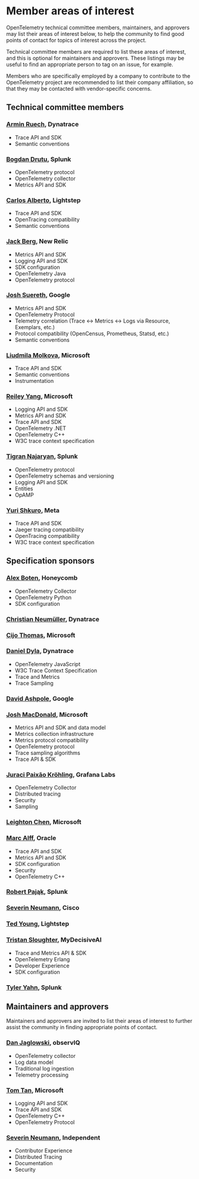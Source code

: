 # Member areas of interest

OpenTelemetry technical committee members, maintainers, and approvers
may list their areas of interest below, to help the community to find
good points of contact for topics of interest across the project.

Technical committee members are required to list these areas of
interest, and this is optional for maintainers and approvers.  These
listings may be useful to find an appropriate person to tag on an
issue, for example.

Members who are specifically employed by a company to contribute to
the OpenTelemetry project are recommended to list their company
affiliation, so that they may be contacted with vendor-specific
concerns.

## Technical committee members

### [Armin Ruech](https://github.com/arminru), Dynatrace

- Trace API and SDK
- Semantic conventions

### [Bogdan Drutu](https://github.com/BogdanDrutu), Splunk

- OpenTelemetry protocol
- OpenTelemetry collector
- Metrics API and SDK

### [Carlos Alberto](https://github.com/carlosalberto), Lightstep

- Trace API and SDK
- OpenTracing compatibility
- Semantic conventions

### [Jack Berg](https://github.com/jack-berg), New Relic

- Metrics API and SDK
- Logging API and SDK
- SDK configuration
- OpenTelemetry Java
- OpenTelemetry protocol

### [Josh Suereth](https://github.com/jsuereth), Google

- Metrics API and SDK
- OpenTelemetry Protocol
- Telemetry correlation (Trace <-> Metrics <-> Logs via Resource, Exemplars, etc.)
- Protocol compatibility (OpenCensus, Prometheus, Statsd, etc.)
- Semantic conventions

### [Liudmila Molkova](https://github.com/lmolkova), Microsoft

- Trace API and SDK
- Semantic conventions
- Instrumentation

### [Reiley Yang](https://github.com/reyang), Microsoft

- Logging API and SDK
- Metrics API and SDK
- Trace API and SDK
- OpenTelemetry .NET
- OpenTelemetry C++
- W3C trace context specification

### [Tigran Najaryan](https://github.com/tigrannajaryan), Splunk

- OpenTelemetry protocol
- OpenTelemetry schemas and versioning
- Logging API and SDK
- Entities
- OpAMP

### [Yuri Shkuro](https://github.com/yurishkuro), Meta

- Trace API and SDK
- Jaeger tracing compatibility
- OpenTracing compatibility
- W3C trace context specification

## Specification sponsors

### [Alex Boten](https://github.com/codeboten), Honeycomb

- OpenTelemetry Collector
- OpenTelemetry Python
- SDK configuration

### [Christian Neumüller](https://github.com/Oberon00), Dynatrace

### [Cijo Thomas](https://github.com/cijothomas), Microsoft

### [Daniel Dyla](https://github.com/dyladan), Dynatrace

- OpenTelemetry JavaScript
- W3C Trace Context Specification
- Trace and Metrics
- Trace Sampling

### [David Ashpole](https://github.com/dashpole), Google

### [Josh MacDonald](https://github.com/jmacd), Microsoft

- Metrics API and SDK and data model
- Metrics collection infrastructure
- Metrics protocol compatibility
- OpenTelemetry protocol
- Trace sampling algorithms
- Trace API & SDK

### [Juraci Paixão Kröhling](https://github.com/jpkrohling), Grafana Labs

- OpenTelemetry Collector
- Distributed tracing
- Security
- Sampling

### [Leighton Chen](https://github.com/lzchen), Microsoft

### [Marc Alff](https://github.com/marcalff), Oracle

- Trace API and SDK
- Metrics API and SDK
- SDK configuration
- Security
- OpenTelemetry C++

### [Robert Pająk](https://github.com/pellared), Splunk

### [Severin Neumann](https://github.com/svrnm), Cisco

### [Ted Young](https://github.com/tedsuo), Lightstep

### [Tristan Sloughter](https://github.com/tsloughter), MyDecisiveAI

- Trace and Metrics API & SDK
- OpenTelemetry Erlang
- Developer Experience
- SDK configuration

### [Tyler Yahn](https://github.com/MrAlias), Splunk

## Maintainers and approvers

Maintainers and approvers are invited to list their areas of interest
to further assist the community in finding appropriate points of
contact.

### [Dan Jaglowski](https://github.com/djaglowski), observIQ

- OpenTelemetry collector
- Log data model
- Traditional log ingestion
- Telemetry processing

### [Tom Tan](https://github.com/ThomsonTan), Microsoft

- Logging API and SDK
- Trace API and SDK
- OpenTelemetry C++
- OpenTelemetry Protocol

### [Severin Neumann](https://github.com/svrnm/), Independent

- Contributor Experience
- Distributed Tracing
- Documentation
- Security

<!-- ### [_Your name here_](https://github.com/your_name), Your Company -->
